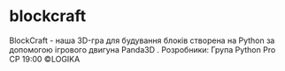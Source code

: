 # blockcraft
BlockCraft - наша 3D-гра  для будування блоків  створена на Python за допомогою ігрового двигуна Panda3D .  Розробники: Група Python Pro СР 19:00 ©LOGIKA
